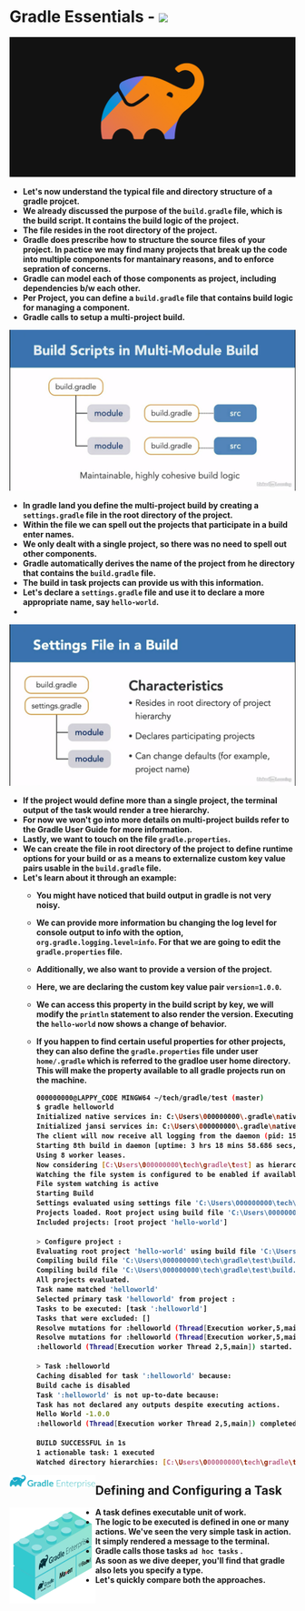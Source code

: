 <p align="justify">
<strong>

# Gradle Essentials - <img src="https://img.shields.io/badge/Gradle-02303A?style=for-the-badge&logo=Gradle&logoColor=white">

![](https://github.com/amandewatnitrr/gradle-tutorial/blob/master/imgs/gradle3.png)

- Let's now understand the typical file and directory structure of a gradle projcet.
- We already discussed the purpose of the `build.gradle` file, which is the build script. It contains the build logic of the project.
- The file resides in the root directory of the project.
- Gradle does prescribe how to structure the source files of your project. In pactice we may find many projects that break up the code into multiple components for mantainary reasons, and to enforce sepration of concerns.
- Gradle can model each of those components as project, including dependencies b/w each other.
- Per Project, you can define a `build.gradle` file that contains build logic for managing a component.
- Gradle calls to setup a multi-project build.

<img src="https://github.com/amandewatnitrr/gradle-tutorial/blob/master/imgs/code-example-4.png">

- In gradle land you define the multi-project build by creating a `settings.gradle` file in the root directory of the project.
- Within the file we can spell out the projects that participate in a build enter names.
- We only dealt with a single project, so there was no need to spell out other components.
- Gradle automatically derives the name of the project from he directory that contains the `build.gradle` file.
- The build in task projects can provide us with this information.
- Let's declare a `settings.gradle` file and use it to declare a more appropriate name, say `hello-world`.
- 

<img src="https://github.com/amandewatnitrr/gradle-tutorial/blob/master/imgs/code-example-5.png">

- If the project would define more than a single project, the terminal output of the task would render a tree hierarchy.
- For now we won't go into more details on multi-project builds refer to the Gradle User Guide for more information.
- Lastly, we want to touch on the file `gradle.properties`.
- We can create the file in root directory of the project to define runtime options for your build or as a means to externalize custom key value pairs usable in the `build.gradle` file.
- Let's learn about it through an example:
  - You might have noticed that build output in gradle is not very noisy.
  - We can provide more information bu changing the log level for console output to  info with the option, `org.gradle.logging.level=info`. For that we are going to edit the `gradle.properties` file.
  - Additionally, we also want to provide a version of the project.
  - Here, we are declaring the custom key value pair `version=1.0.0`.
  - We can access this property in the build script by key, we will modify the `println` statement to also render the version. Executing the `hello-world` now shows a change of behavior.
  - If you happen to find certain useful properties for other projects, they can also define the `gradle.properties` file under user `home/.gradle` which is referred to the gradloe user home directory. This will make the property available to all gradle projects run on the machine.

    ```bash
    000000000@LAPPY_CODE MINGW64 ~/tech/gradle/test (master)
    $ gradle helloworld
    Initialized native services in: C:\Users\000000000\.gradle\native
    Initialized jansi services in: C:\Users\000000000\.gradle\native
    The client will now receive all logging from the daemon (pid: 15500). The daemon log file: C:\Users\000000000\.gradle\daemon\7.5.1\daemon-15500.out.log
    Starting 8th build in daemon [uptime: 3 hrs 18 mins 58.686 secs, performance: 100%, non-heap usage: 18% of 256 MiB]
    Using 8 worker leases.
    Now considering [C:\Users\000000000\tech\gradle\test] as hierarchies to watch
    Watching the file system is configured to be enabled if available
    File system watching is active
    Starting Build
    Settings evaluated using settings file 'C:\Users\000000000\tech\gradle\test\settings.gradle'.
    Projects loaded. Root project using build file 'C:\Users\000000000\tech\gradle\test\build.gradle'.
    Included projects: [root project 'hello-world']

    > Configure project :
    Evaluating root project 'hello-world' using build file 'C:\Users\000000000\tech\gradle\test\build.gradle'.
    Compiling build file 'C:\Users\000000000\tech\gradle\test\build.gradle' using SubsetScriptTransformer.
    Compiling build file 'C:\Users\000000000\tech\gradle\test\build.gradle' using BuildScriptTransformer.
    All projects evaluated.
    Task name matched 'helloworld'
    Selected primary task 'helloworld' from project :
    Tasks to be executed: [task ':helloworld']
    Tasks that were excluded: []
    Resolve mutations for :helloworld (Thread[Execution worker,5,main]) started.
    Resolve mutations for :helloworld (Thread[Execution worker,5,main]) completed. Took 0.0 secs.
    :helloworld (Thread[Execution worker Thread 2,5,main]) started.

    > Task :helloworld
    Caching disabled for task ':helloworld' because:
    Build cache is disabled
    Task ':helloworld' is not up-to-date because:
    Task has not declared any outputs despite executing actions.
    Hello World -1.0.0
    :helloworld (Thread[Execution worker Thread 2,5,main]) completed. Took 0.019 secs.

    BUILD SUCCESSFUL in 1s
    1 actionable task: 1 executed
    Watched directory hierarchies: [C:\Users\000000000\tech\gradle\test]
    ```

<img width="30%" align="left" src="https://github.com/amandewatnitrr/gradle-tutorial/blob/master/imgs/gradle19.png">

## Defining and Configuring a Task

<img width="30%" align="left" src="https://github.com/amandewatnitrr/gradle-tutorial/blob/master/imgs/gradle18.png">

- A task defines executable unit of work.
- The logic to be executed is defined in one or many actions. We've seen the very simple task in action.
- It simply rendered a message to the terminal.
- Gradle calls those tasks `ad hoc tasks` .
- As soon as we dive deeper, you'll find that gradle also lets you specify a type.
- Let's quickly compare both the approaches.

</strong>
</p>